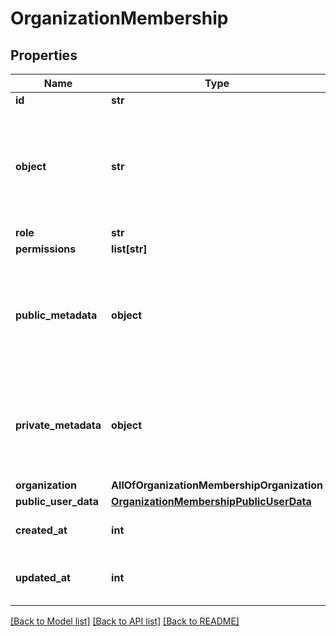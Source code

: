 # OrganizationMembership

## Properties
Name | Type | Description | Notes
------------ | ------------- | ------------- | -------------
**id** | **str** |  | [optional] 
**object** | **str** | String representing the object&#x27;s type. Objects of the same type share the same value.  | [optional] 
**role** | **str** |  | [optional] 
**permissions** | **list[str]** |  | [optional] 
**public_metadata** | **object** | Metadata saved on the organization membership, accessible from both Frontend and Backend APIs | [optional] 
**private_metadata** | **object** | Metadata saved on the organization membership, accessible only from the Backend API | [optional] 
**organization** | **AllOfOrganizationMembershipOrganization** |  | [optional] 
**public_user_data** | [**OrganizationMembershipPublicUserData**](OrganizationMembershipPublicUserData.md) |  | [optional] 
**created_at** | **int** | Unix timestamp of creation. | [optional] 
**updated_at** | **int** | Unix timestamp of last update. | [optional] 

[[Back to Model list]](../README.md#documentation-for-models) [[Back to API list]](../README.md#documentation-for-api-endpoints) [[Back to README]](../README.md)

